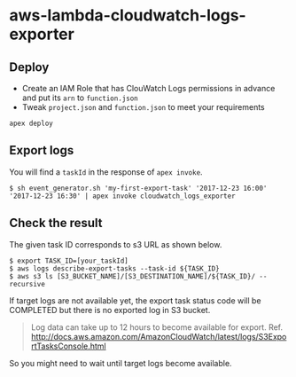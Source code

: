 # aws-lambda-cloudwatch-logs-exporter

## Deploy
- Create an IAM Role that has ClouWatch Logs permissions in advance and put its `arn` to `function.json`
- Tweak `project.json` and `function.json` to meet your requirements
```
apex deploy
```

## Export logs
You will find a `taskId` in the response of `apex invoke`.

```shell
$ sh event_generator.sh 'my-first-export-task' '2017-12-23 16:00' '2017-12-23 16:30' | apex invoke cloudwatch_logs_exporter
```

## Check the result
The given task ID corresponds to s3 URL as shown below.

```
$ export TASK_ID=[your_taskId]
$ aws logs describe-export-tasks --task-id ${TASK_ID}
$ aws s3 ls [S3_BUCKET_NAME]/[S3_DESTINATION_NAME]/${TASK_ID}/ --recursive
```

If target logs are not available yet, the export task status code will be COMPLETED but there is no exported log in S3 bucket.

> Log data can take up to 12 hours to become available for export.
> Ref. http://docs.aws.amazon.com/AmazonCloudWatch/latest/logs/S3ExportTasksConsole.html

So you might need to wait until target logs become available.
